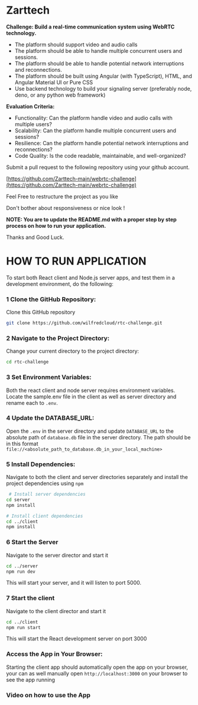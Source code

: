 # Zarttech

**Challenge: Build a real-time communication system using WebRTC technology.**

- The platform should support video and audio calls
- The platform should be able to handle multiple concurrent users and sessions.
- The platform should be able to handle potential network interruptions and reconnections.
- The platform should be built using Angular (with TypeScript), HTML, and Angular Material UI or Pure CSS
- Use backend technology to build your signaling server (preferably node, deno, or any python web framework)

**Evaluation Criteria:**

- Functionality: Can the platform handle video and audio calls with multiple users?
- Scalability: Can the platform handle multiple concurrent users and sessions?
- Resilience: Can the platform handle potential network interruptions and reconnections?
- Code Quality: Is the code readable, maintainable, and well-organized?

Submit a pull request to the following repository using your github account.

[https://github.com/Zarttech-main/webrtc-challenge](https://github.com/Zarttech-main/webrtc-challenge)

Feel Free to restructure the project as you like

Don't bother about responsiveness or nice look !

**NOTE: You are to update the README.md with a proper step by step process on how to run your application.**

Thanks and Good Luck.


# HOW TO RUN APPLICATION

To start both React client and Node.js server apps, and  test them in a development environment, do the following:

### 1  Clone the GitHub Repository:
Clone this GitHub repository 
```bash
git clone https://github.com/wilfredcloud/rtc-challenge.git
```

### 2 Navigate to the Project Directory:
Change your current directory to the project directory:
```bash
cd rtc-challenge
```

### 3 Set Environment Variables:
Both the react client and node server requires environment variables. 
Locate the sample.env file in the client as well as server directory and rename each to `.env`.

### 4 Update the DATABASE_URL:
Open the `.env` in the server directory and update `DATABASE_URL` to the absolute path of `database.db` file in the server directory.
The path should be in this format `file://<absolute_path_to_database.db_in_your_local_machine>`

### 5 Install Dependencies:
Navigate to both the client and server directories separately and install the project dependencies using `npm`

```bash
 # Install server dependencies
cd server
npm install

# Install client dependencies
cd ../client
npm install

```

### 6 Start the Server
Navigate to the server director and start it 
```bash
cd ../server
npm run dev
```
This will start your server, and it will listen to port 5000.

### 7 Start the client
Navigate to the client director and start it 
```bash
cd ../client
npm run start
```
This will start the React development server on port 3000

### Access the App in Your Browser:
Starting the client app should automatically open the app on your browser, your can as well manually
open `http://localhost:3000` on your browser to see the app running 


### Video on how to use the App
